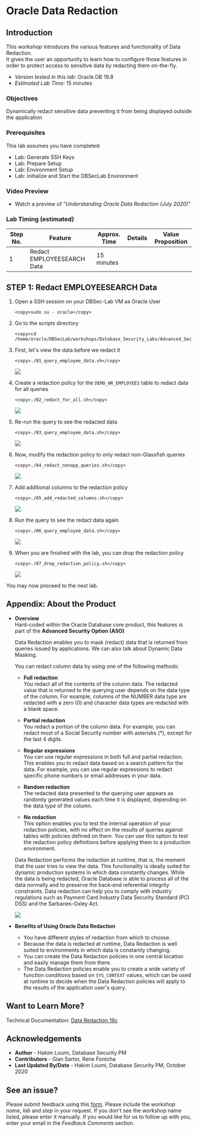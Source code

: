 # Oracle Data Redaction

## Introduction
This workshop introduces the various features and functionality of Data Redaction.<br>
It gives the user an opportunity to learn how to configure those features in order to protect access to sensitive data by redacting them on-the-fly.

- *Version tested in this lab:* Oracle DB 19.8
- *Estimated Lab Time:* 15 minutes

### Objectives
Dynamically redact sensitive data preventing it from being displayed outside the application

### Prerequisites
This lab assumes you have completed:
   - Lab: Generate SSH Keys
   - Lab: Prepare Setup
   - Lab: Environment Setup
   - Lab: Initialize and Start the DBSecLab Environment

### Video Preview
- Watch a preview of "*Understanding Oracle Data Redaction (July 2020)*" [](youtube:ssy6Hov-MAs)

### Lab Timing (estimated)
| Step No. | Feature | Approx. Time | Details | Value Proposition |
|--|------------------------------------------------------------|-------------|--------------------|-------------------|
| 1 | Redact EMPLOYEESEARCH Data | 15 minutes |||

## **STEP 1**: Redact EMPLOYEESEARCH Data
1. Open a SSH session on your DBSec-Lab VM as Oracle User

      ````
      <copy>sudo su - oracle</copy>
      ````

2. Go to the scripts directory

      ````
      <copy>cd /home/oracle/DBSecLab/workshops/Database_Security_Labs/Advanced_Security/Data_Redaction/Redact_EMPLOYEESEARCH_Data</copy>
      ````

3. First, let's view the data before we redact it

      ````
      <copy>./01_query_employee_data.sh</copy>
      ````

    ![](./images/dr-001.png)

4. Create a redaction policy for the `DEMO_HR_EMPLOYEES` table to redact data for all queries

      ````
      <copy>./02_redact_for_all.sh</copy>
      ````

   ![](./images/dr-002.png)

5. Re-run the query to see the redacted data

      ````
      <copy>./03_query_employee_data.sh</copy>
      ````

   ![](./images/dr-003.png)

6. Now, modify the redaction policy to only redact non-Glassfish queries

      ````
      <copy>./04_redact_nonapp_queries.sh</copy>
      ````

   ![](./images/dr-004.png)

7. Add additional columns to the redaction policy

      ````
      <copy>./05_add_redacted_columns.sh</copy>
      ````

   ![](./images/dr-005.png)

8. Run the query to see the redact data again

      ````
      <copy>./06_query_employee_data.sh</copy>
      ````

   ![](./images/dr-006.png)

9. When you are finished with the lab, you can drop the redaction policy

      ````
      <copy>./07_drop_redaction_policy.sh</copy>
      ````

   ![](./images/dr-007.png)

You may now proceed to the next lab.

## **Appendix**: About the Product
- **Overview**<br>
    Hard-coded within the Oracle Database core product, this features is part of the **Advanced Security Option (ASO)**

    Data Redaction enables you to mask (redact) data that is returned from queries issued by applications. We can also talk about Dynamic Data Masking.

    You can redact column data by using one of the following methods:

    - **Full redaction**<br>
    You redact all of the contents of the column data. The redacted value that is returned to the querying user depends on the data type of the column. For example, columns of the NUMBER data type are redacted with a zero (0) and character data types are redacted with a blank space.

    - **Partial redaction**<br>
    You redact a portion of the column data. For example, you can redact most of a Social Security number with asterisks (*), except for the last 4 digits.

    - **Regular expressions**<br>
    You can use regular expressions in both full and partial redaction. This enables you to redact data based on a search pattern for the data. For example, you can use regular expressions to redact specific phone numbers or email addresses in your data.

    - **Random redaction**<br>
    The redacted data presented to the querying user appears as randomly generated values each time it is displayed, depending on the data type of the column.

    - **No redaction**<br>
    This option enables you to test the internal operation of your redaction policies, with no effect on the results of queries against tables with policies defined on them. You can use this option to test the redaction policy definitions before applying them to a production environment.

    Data Redaction performs the redaction at runtime, that is, the moment that the user tries to view the data. This functionality is ideally suited for dynamic production systems in which data constantly changes. While the data is being redacted, Oracle Database is able to process all of the data normally and to preserve the back-end referential integrity constraints. Data redaction can help you to comply with industry regulations such as Payment Card Industry Data Security Standard (PCI DSS) and the Sarbanes-Oxley Act.

    ![](./images/aso-concept-dr.png)

- **Benefits of Using Oracle Data Redaction**
    - You have different styles of redaction from which to choose.
    - Because the data is redacted at runtime, Data Redaction is well suited to environments in which data is constantly changing.
    - You can create the Data Redaction policies in one central location and easily manage them from there.
    - The Data Redaction policies enable you to create a wide variety of function conditions based on `SYS_CONTEXT` values, which can be used at runtime to decide when the Data Redaction policies will apply to the results of the application user's query.

## Want to Learn More?
Technical Documentation: [Data Redaction 19c](https://docs.oracle.com/en/database/oracle/oracle-database/19/asoag/asopart1.html)

## Acknowledgements
- **Author** - Hakim Loumi, Database Security PM
- **Contributors** - Gian Sartor, Rene Fontcha
- **Last Updated By/Date** - Hakim Loumi, Database Security PM, October 2020

## See an issue?
Please submit feedback using this [form](https://apexapps.oracle.com/pls/apex/f?p=133:1:::::P1_FEEDBACK:1). Please include the *workshop name*, *lab* and *step* in your request.  If you don't see the workshop name listed, please enter it manually. If you would like for us to follow up with you, enter your email in the *Feedback Comments* section.
